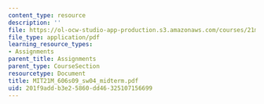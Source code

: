```yaml
---
content_type: resource
description: ''
file: https://ol-ocw-studio-app-production.s3.amazonaws.com/courses/21m-606-introduction-to-stagecraft-spring-2009/201f9addb3e25860dd46325107156699_MIT21M_606s09_sw04_midterm.pdf
file_type: application/pdf
learning_resource_types:
- Assignments
parent_title: Assignments
parent_type: CourseSection
resourcetype: Document
title: MIT21M_606s09_sw04_midterm.pdf
uid: 201f9add-b3e2-5860-dd46-325107156699
---
```

